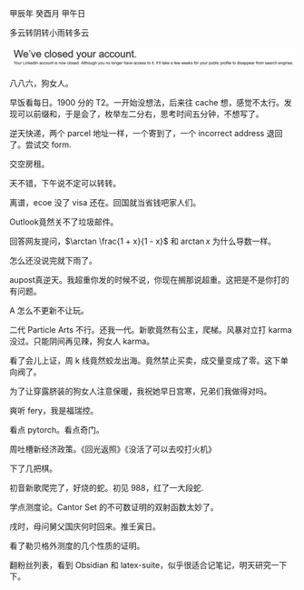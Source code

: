甲辰年 癸酉月 甲午日

多云转阴转小雨转多云

![alt text](<HS9HA[H_J$76Y5Z6G([EASY.png>)

八八六，狗女人。

早饭看每日。1900 分的 T2。一开始没想法，后来往 cache 想，感觉不太行。发现可以前缀和，于是会了，枚举左二分右，思考时间五分钟，不想写了。

逆天快递，两个 parcel 地址一样，一个寄到了，一个 incorrect address 退回了。尝试交 form.

交空房租。

天不错，下午说不定可以转转。

离谱，ecoe 没了 visa 还在。回国就当省钱吧家人们。

Outlook竟然关不了垃圾邮件。

回答网友提问，$\arctan \frac{1 + x}{1 - x}$ 和 $\arctan x$ 为什么导数一样。

怎么还没说完就下雨了。

aupost真逆天。我超重你发的时候不说，你现在搁那说超重。这把是不是你打的有问题。

A 怎么不更新不让玩。

二代 Particle Arts 不行。还我一代。新歌竟然有公主，爬梯。风暴对立打 karma 没过。只能阴间再见辣，狗女人 karma。

看了会儿上证，周 k 线竟然蛟龙出海。竟然禁止买卖，成交量变成了零。这下单向阀了。

为了让穿露脐装的狗女人注意保暖，我祝她早日宫寒，兄弟们我做得对吗。

爽听 fery，我是福瑞控。

看点 pytorch。看点奇门。

周吐槽新经济政策。《回光返照》《没活了可以去咬打火机》

下了几把棋。

初音新歌爬完了，好烧的蛇。初见 988，红了一大段蛇.

学点测度论。Cantor Set 的不可数证明的双射函数太妙了。

戌时，母问舅父国庆何时回来。推壬寅日。

看了勒贝格外测度的几个性质的证明。

翻粉丝列表，看到 Obsidian 和 latex-suite，似乎很适合记笔记，明天研究一下下。